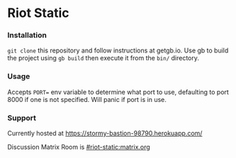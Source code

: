 Riot Static
===========

### Installation
`git clone` this repository and follow instructions at getgb.io.
Use gb to build the project using `gb build` then execute it from the `bin/` directory.

### Usage
Accepts `PORT=` env variable to determine what port to use, defaulting to port 8000 if one is not specified. Will panic if port is in use.

### Support

Currently hosted at https://stormy-bastion-98790.herokuapp.com/

Discussion Matrix Room is [#riot-static:matrix.org](https://matrix.to/#/#riot-static:matrix.org)